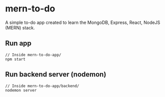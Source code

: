 # mern-to-do
A simple to-do app created to learn the MongoDB, Express, React, NodeJS (MERN) stack.

## Run app
```
// Inside mern-to-do-app/
npm start
```

## Run backend server (nodemon)
```bash
// Inside mern-to-do-app/backend/
nodemon server
```
